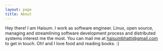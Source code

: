 ```yaml
---
layout: page
title: About
---
```

<p class="message">
  Hey there! I am Haisum. I work as software engineer. Linux, open source, managing and streamlining software development process and distributed systems interest me the most. You can mail me at <a href="mailto:haisumbhatti@gmail.com">haisumbhatti@gmail.com</a> to get in touch. Oh! and I love food and reading books. :)
</p>